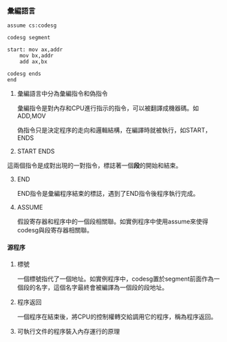 ### **彙編語言**

```assembly
assume cs:codesg

codesg segment

start: mov ax,addr
	mov bx,addr
	add ax,bx
	
codesg ends
end
```



1. 彙編語言中分為彙編指令和偽指令

   彙編指令是對內存和CPU進行指示的指令，可以被翻譯成機器碼。如ADD,MOV

   偽指令只是決定程序的走向和邏輯結構，在編譯時就被執行，如START，ENDS

2. START ENDS

這兩個指令是成對出現的一對指令，標誌著一個**段**的開始和結束。

3. END

   END指令是彙編程序結束的標誌，遇到了END指令後程序執行完成。

4. ASSUME

   假設寄存器和程序中的一個段相關聯。如實例程序中使用assume來使得codesg與段寄存器相關聯。

#### **源程序**

1. 標號

   一個標號指代了一個地址。如實例程序中，codesg置於segment前面作為一個段的名字，這個名字最終會被編譯為一個段的段地址。

2. 程序返回

   一個程序在結束後，將CPU的控制權轉交給調用它的程序，稱為程序返回。

3. 可執行文件的程序裝入內存運行的原理

   